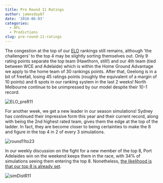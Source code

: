 ```yaml
---
title: Pre Round 11 Ratings
author: jamesday87
date: '2016-06-03'
categories:
  - AFL
  - Predictions
slug: pre-round-11-ratings
---
```


The congestion at the top of our [ELO](http://plussixoneblog.com/2016/05/23/my-elo-rating-system-explained/) rankings still remains, although 'the challengers' to the top 4 may be slightly sorting themselves out. Only 9 rating points separate the top team (Hawthorn, still!) and our 4th team (tied between WCE and Adelaide) which is within the Home Ground Advantage we apply to the home team of 30 rankings points. After that, Geelong is in a bit of freefall, losing 45 ratings points (roughly the equivalent of a margin of 10 points) and 6 spots in our ranking system in the last 2 weeks! North Melbourne continue to be unimpressed by our model despite their 10-1 record.

![ELO_preR11](http://plussixoneblog.com/img/2016/06/ELO_preR11.gif)

For another week, we get a new leader in our season simulations! Sydney has continued their impressive form this year and their current record, along with being the 2nd highest rated team, gives them the edge at the top of the ladder. In fact, they are become closer to being certainties to make the 8 and figure in the top 4 in 2 of every 3 simulations.

![round11to23](http://plussixoneblog.com/img/2016/06/round11to23.gif)

In our weekly discussion on the fight for a new member of the top 8, Port Adelaides win on the weekend keeps them in the race, with 34% of simulations seeing them entering the top 8. Nonetheless, [the likelihood is that our top 8 is already set](http://plussixoneblog.com/2016/05/05/the-round-7-rule/).

![simDistR11](http://plussixoneblog.com/img/2016/06/simDistR11.gif)
